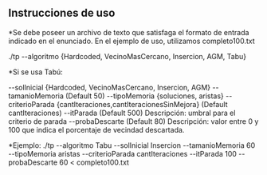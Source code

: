 ## Instrucciones de uso

*Se debe poseer un archivo de texto que satisfaga el formato de entrada indicado en el enunciado. En el ejemplo de uso, utilizamos completo100.txt

./tp --algoritmo {Hardcoded, VecinoMasCercano, Insercion, AGM, Tabu}

*Si se usa Tabú:

--solInicial {Hardcoded, VecinoMasCercano, Insercion, AGM}
--tamanioMemoria (Default 50)
--tipoMemoria {soluciones, aristas}
--criterioParada {cantIteraciones,cantIteracionesSinMejora} (Default cantIteraciones)
--itParada (Default 500) Descripción: umbral para el criterio de parada 
--probaDescarte (Default 80) Descripción: valor entre 0 y 100 que indica el porcentaje de vecindad descartada.

*Ejemplo:
./tp --algoritmo Tabu --solInicial Insercion --tamanioMemoria 60 --tipoMemoria aristas --criterioParada cantIteraciones --itParada 100 --probaDescarte 60 < completo100.txt
